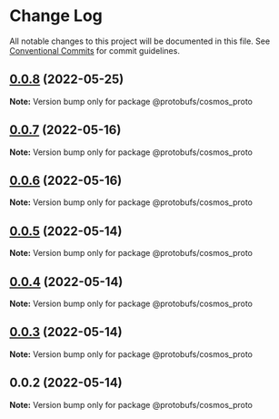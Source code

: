 # Change Log

All notable changes to this project will be documented in this file.
See [Conventional Commits](https://conventionalcommits.org) for commit guidelines.

## [0.0.8](https://github.com/pyramation/protobufs/compare/@protobufs/cosmos_proto@0.0.7...@protobufs/cosmos_proto@0.0.8) (2022-05-25)

**Note:** Version bump only for package @protobufs/cosmos_proto





## [0.0.7](https://github.com/pyramation/protobufs/compare/@protobufs/cosmos_proto@0.0.6...@protobufs/cosmos_proto@0.0.7) (2022-05-16)

**Note:** Version bump only for package @protobufs/cosmos_proto





## [0.0.6](https://github.com/pyramation/protobufs/compare/@protobufs/cosmos_proto@0.0.5...@protobufs/cosmos_proto@0.0.6) (2022-05-16)

**Note:** Version bump only for package @protobufs/cosmos_proto





## [0.0.5](https://github.com/pyramation/protobufs/compare/@protobufs/cosmos_proto@0.0.4...@protobufs/cosmos_proto@0.0.5) (2022-05-14)

**Note:** Version bump only for package @protobufs/cosmos_proto





## [0.0.4](https://github.com/pyramation/protobufs/compare/@protobufs/cosmos_proto@0.0.3...@protobufs/cosmos_proto@0.0.4) (2022-05-14)

**Note:** Version bump only for package @protobufs/cosmos_proto





## [0.0.3](https://github.com/pyramation/protobufs/compare/@protobufs/cosmos_proto@0.0.2...@protobufs/cosmos_proto@0.0.3) (2022-05-14)

**Note:** Version bump only for package @protobufs/cosmos_proto





## 0.0.2 (2022-05-14)

**Note:** Version bump only for package @protobufs/cosmos_proto
